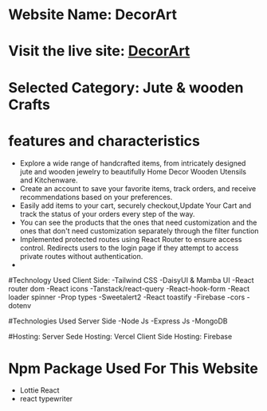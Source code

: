 # Website Name: DecorArt

# Visit the live site: [DecorArt](https://jute-and-timberzone.web.app/)

# Selected Category:  Jute & wooden Crafts

# features and characteristics
-  Explore a wide range of handcrafted items, from intricately designed jute and wooden jewelry to beautifully Home Decor Wooden Utensils and Kitchenware.
- Create an account to save your favorite items, track orders, and receive recommendations based on your preferences.
- Easily add items to your cart, securely checkout,Update Your Cart and track the status of your orders every step of the way.
- You can see the products that the ones that need customization and the ones that don't need customization separately through the filter function 
- Implemented protected routes using React Router to ensure access control. Redirects users to the login page if they attempt to access private routes without authentication.
- 
#Technology Used Client Side:
-Tailwind CSS
-DaisyUI & Mamba UI
-React router dom
-React icons
-Tanstack/react-query
-React-hook-form
-React loader spinner
-Prop types
-Sweetalert2
-React toastify
-Firebase
-cors
-dotenv

#Technologies Used Server Side
-Node Js
-Express Js
-MongoDB

#Hosting:
Server Sede Hosting: Vercel
Client Side Hosting: Firebase

# Npm Package Used For This Website

- Lottie React
- react typewriter
